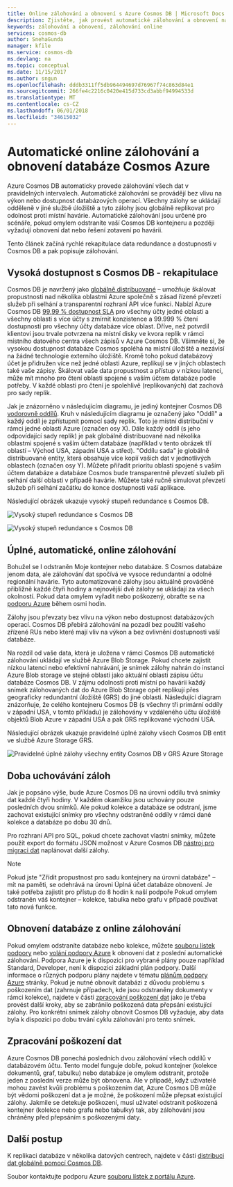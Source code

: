 ```yaml
---
title: Online zálohování a obnovení s Azure Cosmos DB | Microsoft Docs
description: Zjistěte, jak provést automatické zálohování a obnovení na databázi Azure Cosmos DB.
keywords: zálohování a obnovení, zálohování online
services: cosmos-db
author: SnehaGunda
manager: kfile
ms.service: cosmos-db
ms.devlang: na
ms.topic: conceptual
ms.date: 11/15/2017
ms.author: sngun
ms.openlocfilehash: dddb3311ff5db964494697d76967f74c863d84e1
ms.sourcegitcommit: 266fe4c2216c0420e415d733cd3abbf94994533d
ms.translationtype: MT
ms.contentlocale: cs-CZ
ms.lasthandoff: 06/01/2018
ms.locfileid: "34615032"
---
```

# <a name="automatic-online-backup-and-restore-with-azure-cosmos-db"></a>Automatické online zálohování a obnovení databáze Cosmos Azure
Azure Cosmos DB automaticky provede zálohování všech dat v pravidelných intervalech. Automatické zálohování se provádějí bez vlivu na výkon nebo dostupnost databázových operací. Všechny zálohy se ukládají odděleně v jiné službě úložiště a tyto zálohy jsou globálně replikovat pro odolnost proti místní havárie. Automatické zálohování jsou určené pro scénáře, pokud omylem odstraníte vaší Cosmos DB kontejneru a později vyžadují obnovení dat nebo řešení zotavení po havárii.  

Tento článek začíná rychlé rekapitulace data redundance a dostupnosti v Cosmos DB a pak popisuje zálohování. 

## <a name="high-availability-with-cosmos-db---a-recap"></a>Vysoká dostupnost s Cosmos DB - rekapitulace
Cosmos DB je navržený jako [globálně distribuované](distribute-data-globally.md) – umožňuje škálovat propustnosti nad několika oblastmi Azure společně s zásad řízené převzetí služeb při selhání a transparentní rozhraní API více funkci. Nabízí Azure Cosmos DB [99,99 % dostupnost SLA](https://azure.microsoft.com/support/legal/sla/cosmos-db) pro všechny účty jedné oblasti a všechny oblasti s více účty s zmírnit konzistence a 99.999 % čtení dostupnosti pro všechny účty databáze více oblast. Dříve, než potvrdil klientovi jsou trvale potvrzena na místní disky ve kvora replik v rámci místního datového centra všech zápisů v Azure Cosmos DB. Všimněte si, že vysokou dostupnost databáze Cosmos spoléhá na místní úložiště a nezávisí na žádné technologie externího úložiště. Kromě toho pokud databázový účet je přidružen více než jedné oblasti Azure, replikují se v jiných oblastech také vaše zápisy. Škálovat vaše data propustnost a přístup v nízkou latenci, může mít mnoho pro čtení oblasti spojené s vaším účtem databáze podle potřeby. V každé oblasti pro čtení je spolehlivě (replikovaných) dat zachová pro sady replik.  

Jak je znázorněno v následujícím diagramu, je jediný kontejner Cosmos DB [vodorovně oddílů](partition-data.md). Kruh v následujícím diagramu je označený jako "Oddíl" a každý oddíl je zpřístupnit pomocí sady replik. Toto je místní distribuční v rámci jedné oblasti Azure (označen osy X). Dále každý oddíl (s jeho odpovídající sady replik) je pak globálně distribuované nad několika oblastmi spojené s vaším účtem databáze (například v tento obrázek tří oblastí – Východ USA, západní USA a střed). "Oddílu sada" je globálně distribuované entity, která obsahuje více kopií vašich dat v jednotlivých oblastech (označen osy Y). Můžete přiřadit prioritu oblasti spojené s vaším účtem databáze a databáze Cosmos bude transparentně převzetí služeb při selhání další oblasti v případě havárie. Můžete také ručně simulovat převzetí služeb při selhání začátku do konce dostupnosti vaší aplikace.  

Následující obrázek ukazuje vysoký stupeň redundance s Cosmos DB.

![Vysoký stupeň redundance s Cosmos DB](./media/online-backup-and-restore/redundancy.png)

![Vysoký stupeň redundance s Cosmos DB](./media/online-backup-and-restore/global-distribution.png)

## <a name="full-automatic-online-backups"></a>Úplné, automatické, online zálohování
Bohužel se I odstraněn Moje kontejner nebo databáze. S Cosmos databáze jenom data, ale zálohování dat spočívá ve vysoce redundantní a odolné regionální havárie. Tyto automatizované zálohy jsou aktuálně prováděné přibližně každé čtyři hodiny a nejnovější dvě zálohy se ukládají za všech okolností. Pokud data omylem vyřadit nebo poškozený, obraťte se na [podporu Azure](https://azure.microsoft.com/support/options/) během osmi hodin. 

Zálohy jsou převzaty bez vlivu na výkon nebo dostupnost databázových operací. Cosmos DB přebírá zálohování na pozadí bez použití vašeho zřízené RUs nebo které mají vliv na výkon a bez ovlivnění dostupnosti vaší databáze. 

Na rozdíl od vaše data, která je uložena v rámci Cosmos DB automatické zálohování ukládají ve službě Azure Blob Storage. Pokud chcete zajistit nízkou latenci nebo efektivní nahrávání, je snímek zálohy nahrán do instanci Azure Blob storage ve stejné oblasti jako aktuální oblasti zápisu účtu databáze Cosmos DB. V zájmu odolnosti proti místní po havárii každý snímek zálohovaných dat do Azure Blob Storage opět replikují přes geograficky redundantní úložiště (GRS) do jiné oblasti. Následující diagram znázorňuje, že celého kontejneru Cosmos DB (s všechny tři primární oddíly v západní USA, v tomto příkladu) je zálohovány v vzdáleného účtu úložiště objektů Blob Azure v západní USA a pak GRS replikované východní USA. 

Následující obrázek ukazuje pravidelné úplné zálohy všech Cosmos DB entit ve službě Azure Storage GRS.

![Pravidelné úplné zálohy všechny entity Cosmos DB v GRS Azure Storage](./media/online-backup-and-restore/automatic-backup.png)

## <a name="backup-retention-period"></a>Doba uchovávání záloh
Jak je popsáno výše, bude Azure Cosmos DB na úrovni oddílu trvá snímky dat každé čtyři hodiny. V každém okamžiku jsou uchovány pouze posledních dvou snímků. Ale pokud kolekce a databáze se odstraní, jsme zachovat existující snímky pro všechny odstraněné oddíly v rámci dané kolekce a databáze po dobu 30 dnů.

Pro rozhraní API pro SQL, pokud chcete zachovat vlastní snímky, můžete použít export do formátu JSON možnost v Azure Cosmos DB [nástroj pro migraci dat](import-data.md#export-to-json-file) naplánovat další zálohy.

> [!NOTE]
> Pokud jste "Zřídit propustnost pro sadu kontejnery na úrovni databáze" – mít na paměti, se odehrává na úrovni Úplná účet databáze obnovení. Je také potřeba zajistit pro přístup do 8 hodin k naší podpoře Pokud omylem odstraněn váš kontejner – kolekce, tabulka nebo grafu v případě používat tato nová funkce. 


## <a name="restoring-a-database-from-an-online-backup"></a>Obnovení databáze z online zálohování
Pokud omylem odstraníte databáze nebo kolekce, můžete [souboru lístek podpory](https://portal.azure.com/?#blade/Microsoft_Azure_Support/HelpAndSupportBlade) nebo [volání podpory Azure](https://azure.microsoft.com/support/options/) k obnovení dat z poslední automatické zálohování. Podpora Azure je k dispozici pro vybrané plány pouze například Standard, Developer, není k dispozici základní plán podpory. Další informace o různých podporu plány najdete v tématu [plánům podpory Azure](https://azure.microsoft.com/en-us/support/plans/) stránky. Pokud je nutné obnovit databázi z důvodu problému s poškozením dat (zahrnuje případech, kde jsou odstraněny dokumenty v rámci kolekce), najdete v části [zpracování poškození dat](#handling-data-corruption) jako je třeba provést další kroky, aby se zabránilo poškozená data přepsání existující zálohy. Pro konkrétní snímek zálohy obnovit Cosmos DB vyžaduje, aby data byla k dispozici po dobu trvání cyklu zálohování pro tento snímek.

## <a name="handling-data-corruption"></a>Zpracování poškození dat
Azure Cosmos DB ponechá posledních dvou zálohování všech oddílů v databázovém účtu. Tento model funguje dobře, pokud kontejner (kolekce dokumentů, graf, tabulku) nebo databáze je omylem odstranit, protože jeden z poslední verze může být obnovena. Ale v případě, když uživatelé mohou zavést kvůli problému s poškozením dat, Azure Cosmos DB může být vědomi poškození dat a je možné, že poškození může přepsat existující zálohy. Jakmile se detekuje poškození, musí uživatel odstranit poškozená kontejner (kolekce nebo grafu nebo tabulky) tak, aby zálohování jsou chráněny před přepsáním s poškozenými daty.

## <a name="next-steps"></a>Další postup

K replikaci databáze v několika datových centrech, najdete v části [distribuci dat globálně pomocí Cosmos DB](distribute-data-globally.md). 

Soubor kontaktujte podporu Azure [souboru lístek z portálu Azure](https://portal.azure.com/?#blade/Microsoft_Azure_Support/HelpAndSupportBlade).

